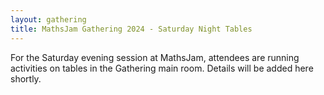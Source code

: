 ```yaml
---
layout: gathering
title: MathsJam Gathering 2024 - Saturday Night Tables
---
```


For the Saturday evening session at MathsJam, attendees are running activities on tables in the Gathering main room. Details will be added here shortly.


